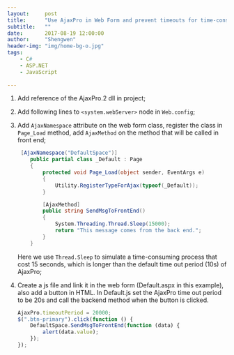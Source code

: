 ```yaml
---
layout:     post
title:      "Use AjaxPro in Web Form and prevent timeouts for time-consuming requests"
subtitle:   ""
date:       2017-08-19 12:00:00
author:     "Shengwen"
header-img: "img/home-bg-o.jpg"
tags:
    - C#
    - ASP.NET
    - JavaScript
    
---
```


1. Add reference of the AjaxPro.2 dll in project;

2. Add following lines to `<system.webServer>` node in `Web.config`;

3. Add `AjaxNamespace` attribute on the web form class, register the class in `Page_Load` method, add `AjaxMethod` on the method that will be called in front end;

   ```c#
   	[AjaxNamespace("DefaultSpace")]
       public partial class _Default : Page
       {
           protected void Page_Load(object sender, EventArgs e)
           {
               Utility.RegisterTypeForAjax(typeof(_Default));
           }
   
           [AjaxMethod]
           public string SendMsgToFrontEnd()
           {
               System.Threading.Thread.Sleep(15000);
               return "This message comes from the back end.";
           }
       }
   ```

   Here we use `Thread.Sleep` to simulate a time-consuming process that cost 15 seconds, which is longer than the default time out period (10s) of AjaxPro;

4. Create a js file and link it in the web form (Default.aspx in this example), also add a button in HTML. In Default.js set the AjaxPro time out period to be 20s and call the backend method when the button is clicked.

   ```javascript
   AjaxPro.timeoutPeriod = 20000;
   $(".btn-primary").click(function () {
       DefaultSpace.SendMsgToFrontEnd(function (data) {
           alert(data.value);
       });
   });
   ```


